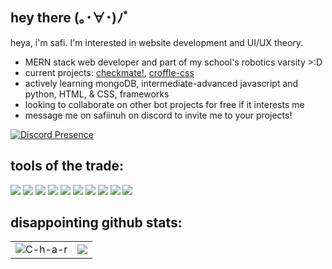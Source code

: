 ## hey there (｡･∀･)ﾉﾞ
heya, i'm safi. I'm interested in website development and UI/UX theory.
- MERN stack web developer and part of my school's robotics varsity >:D
- current projects: [checkmate!](https://github.com/saemirii/checkmate), [croffle-css](https://github.com/saemirii/croffle-css)
- actively learning mongoDB, intermediate-advanced javascript and python, HTML, & CSS, frameworks
- looking to collaborate on other bot projects for free if it interests me
- message me on safiinuh on discord to invite me to your projects!

[![Discord Presence](https://lanyard.cnrad.dev/api/765413623157227530)](https://discord.com/users/765413623157227530)

## tools of the trade: 
<p align="left"><img src="https://img.shields.io/badge/node.js%20-%2343853D.svg?&style=for-the-badge&logo=node.js&logoColor=white"/>   <img src="https://img.shields.io/badge/javascript%20-%23323330.svg?&style=for-the-badge&logo=javascript&logoColor=%23F7DF1E"/>   <img src="https://img.shields.io/badge/html5%20-%23E34F26.svg?&style=for-the-badge&logo=html5&logoColor=white"/>   <img src="https://img.shields.io/badge/css3%20-%231572B6.svg?&style=for-the-badge&logo=css3&logoColor=white"/> <img src="https://img.shields.io/badge/github%20-%23121011.svg?&style=for-the-badge&logo=github&logoColor=white"/> <img src="https://img.shields.io/badge/Express.js-000000?style=for-the-badge&logo=express&logoColor=white"> <img src="https://img.shields.io/badge/python-000000?style=for-the-badge&logo=python&logoColor=white"> <img src="https://img.shields.io/badge/c++-000000?style=for-the-badge&logo=C++&logoColor=white"> <img src="https://img.shields.io/badge/arduino-000000?style=for-the-badge&logo=arduino&logoColor=white">
 <img src ="https://img.shields.io/badge/MongoDB-%234ea94b.svg?&style=for-the-badge&logo=mongodb&logoColor=white"/></p>

## disappointing github stats: 

<table style="width:100%">
  <tr>
    <td> <img src="https://github-readme-stats.vercel.app/api?username=saemirii&show_icons=true&theme=tokyonight&locale=en&hide_border=true" alt="C-h-a-r" /></td>
    <td><img src="https://github-readme-stats.vercel.app/api/top-langs/?username=saemirii&theme=tokyonight&hide_border=true&layout=compact"></td>
  </tr>
</table>

<!---
saemirii/saemirii is a ✨ special ✨ repository because its `README.md` (this file) appears on your GitHub profile.
You can click the Preview link to take a look at your changes.
--->
